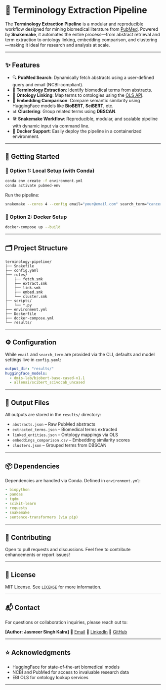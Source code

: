 # 🧬 Terminology Extraction Pipeline

The **Terminology Extraction Pipeline** is a modular and reproducible workflow designed for mining biomedical literature from [PubMed](https://pubmed.ncbi.nlm.nih.gov/). Powered by **Snakemake**, it automates the entire process—from abstract retrieval and term extraction to ontology linking, embedding comparison, and clustering—making it ideal for research and analysis at scale.

---

## ✨ Features

* 🔍 **PubMed Search**: Dynamically fetch abstracts using a user-defined query and email (NCBI-compliant).
* 🧠 **Terminology Extraction**: Identify biomedical terms from abstracts.
* 🔗 **Ontology Linking**: Map terms to ontologies using the [OLS API](https://www.ebi.ac.uk/ols/index).
* 🤖 **Embedding Comparison**: Compare semantic similarity using HuggingFace models like **BioBERT**, **SciBERT**, etc.
* 📊 **Clustering**: Group related terms using **DBSCAN**.
* 🛠️ **Snakemake Workflow**: Reproducible, modular, and scalable pipeline with dynamic input via command line.
* 🐳 **Docker Support**: Easily deploy the pipeline in a containerized environment.

---

## 🚀 Getting Started

### 🔧 Option 1: Local Setup (with Conda)

```bash
conda env create -f environment.yml
conda activate pubmed-env
```

Run the pipeline:

```bash
snakemake --cores 4 --config email="your@email.com" search_term="cancer biomarkers"
```

### 🐳 Option 2: Docker Setup

```bash
docker-compose up --build
```

---

## 🗂️ Project Structure

```
terminology-pipeline/
├── Snakefile
├── config.yaml
├── rules/
│   ├── fetch.smk
│   ├── extract.smk
│   ├── link.smk
│   ├── embed.smk
│   └── cluster.smk
├── scripts/
│   └── *.py
├── environment.yml
├── Dockerfile
├── docker-compose.yml
└── results/
```

---

## ⚙️ Configuration

While `email` and `search_term` are provided via the CLI, defaults and model settings live in `config.yaml`:

```yaml
output_dir: "results/"
huggingface_models:
  - dmis-lab/biobert-base-cased-v1.1
  - allenai/scibert_scivocab_uncased
```

---

## 📄 Output Files

All outputs are stored in the `results/` directory:

* `abstracts.json` – Raw PubMed abstracts
* `extracted_terms.json` – Biomedical terms extracted
* `linked_entities.json` – Ontology mappings via OLS
* `embeddings_comparison.csv` – Embedding similarity scores
* `clusters.json` – Grouped terms from DBSCAN

---

## 📦 Dependencies

Dependencies are handled via Conda. Defined in `environment.yml`:

```yaml
- biopython
- pandas
- tqdm
- scikit-learn
- requests
- snakemake
- sentence-transformers (via pip)
```

---

## 🙋 Contributing

Open to pull requests and discussions. Feel free to contribute enhancements or report issues!

---

## 📄 License

MIT License. See [`LICENSE`](LICENSE) for more information.

---
## 📬 Contact

For questions or collaboration inquiries, please reach out to:

**\[Author: Jasmeer Singh Kalra]**
📧 [Email](mailto:jasmeer57@gmail.com)
🔗 [LinkedIn](https://www.linkedin.com/in/jasmeer-singh/)
🐙 [GitHub](https://github.com/Jasmeer57)

---

## ⭐ Acknowledgments

* HuggingFace for state-of-the-art biomedical models
* NCBI and PubMed for access to invaluable research data
* EBI OLS for ontology lookup services

---


